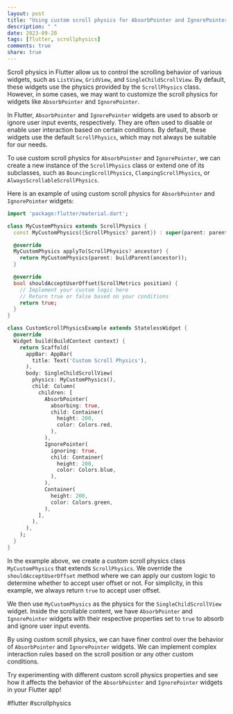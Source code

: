 ```yaml
---
layout: post
title: "Using custom scroll physics for AbsorbPointer and IgnorePointer in Flutter"
description: " "
date: 2023-09-20
tags: [flutter, scrollphysics]
comments: true
share: true
---
```


Scroll physics in Flutter allow us to control the scrolling behavior of various widgets, such as `ListView`, `GridView`, and `SingleChildScrollView`. By default, these widgets use the physics provided by the `ScrollPhysics` class. However, in some cases, we may want to customize the scroll physics for widgets like `AbsorbPointer` and `IgnorePointer`.

In Flutter, `AbsorbPointer` and `IgnorePointer` widgets are used to absorb or ignore user input events, respectively. They are often used to disable or enable user interaction based on certain conditions. By default, these widgets use the default `ScrollPhysics`, which may not always be suitable for our needs.

To use custom scroll physics for `AbsorbPointer` and `IgnorePointer`, we can create a new instance of the `ScrollPhysics` class or extend one of its subclasses, such as `BouncingScrollPhysics`, `ClampingScrollPhysics`, or `AlwaysScrollableScrollPhysics`.

Here is an example of using custom scroll physics for `AbsorbPointer` and `IgnorePointer` widgets:

```dart
import 'package:flutter/material.dart';

class MyCustomPhysics extends ScrollPhysics {
  const MyCustomPhysics({ScrollPhysics? parent}) : super(parent: parent);

  @override
  MyCustomPhysics applyTo(ScrollPhysics? ancestor) {
    return MyCustomPhysics(parent: buildParent(ancestor));
  }

  @override
  bool shouldAcceptUserOffset(ScrollMetrics position) {
    // Implement your custom logic here
    // Return true or false based on your conditions
    return true;
  }
}

class CustomScrollPhysicsExample extends StatelessWidget {
  @override
  Widget build(BuildContext context) {
    return Scaffold(
      appBar: AppBar(
        title: Text('Custom Scroll Physics'),
      ),
      body: SingleChildScrollView(
        physics: MyCustomPhysics(),
        child: Column(
          children: [
            AbsorbPointer(
              absorbing: true,
              child: Container(
                height: 200,
                color: Colors.red,
              ),
            ),
            IgnorePointer(
              ignoring: true,
              child: Container(
                height: 200,
                color: Colors.blue,
              ),
            ),
            Container(
              height: 200,
              color: Colors.green,
            ),
          ],
        ),
      ),
    );
  }
}
```

In the example above, we create a custom scroll physics class `MyCustomPhysics` that extends `ScrollPhysics`. We override the `shouldAcceptUserOffset` method where we can apply our custom logic to determine whether to accept user offset or not. For simplicity, in this example, we always return `true` to accept user offset.

We then use `MyCustomPhysics` as the physics for the `SingleChildScrollView` widget. Inside the scrollable content, we have `AbsorbPointer` and `IgnorePointer` widgets with their respective properties set to `true` to absorb and ignore user input events.

By using custom scroll physics, we can have finer control over the behavior of `AbsorbPointer` and `IgnorePointer` widgets. We can implement complex interaction rules based on the scroll position or any other custom conditions.

Try experimenting with different custom scroll physics properties and see how it affects the behavior of the `AbsorbPointer` and `IgnorePointer` widgets in your Flutter app!

#flutter #scrollphysics